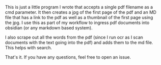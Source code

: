 This is just a little program I wrote that accepts a single pdf filename as a cmd parameter. It then creates a jpg of the first page of the pdf and an MD file that has a link to the pdf as well as a thumbnail of the first page using the jpg. I use this as part of my workflow to ingress pdf documents into obsidian (or any markdown based system).

I also scrape out all the words from the pdf (since I run ocr as I scan documents with the text going into the pdf) and adds them to the md file. This helps with search.

That's it. If you have any questions, feel free to open an issue.
